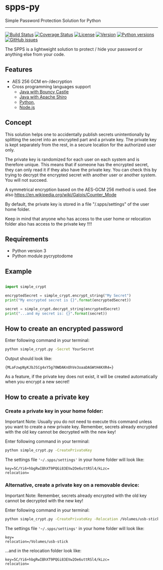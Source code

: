 # spps-py

Simple Password Protection Solution for Python

---

[![Build Status](https://travis-ci.com/elomagic/spps-py.svg?branch=main)](https://travis-ci.com/elomagic/spps-py)
[![Coverage Status](https://coveralls.io/repos/github/elomagic/spps-py/badge.svg?branch=main)](https://coveralls.io/github/elomagic/spps-py?branch=main)
[![License](https://img.shields.io/badge/License-Apache%202.0-blue.svg)](https://opensource.org/licenses/Apache-2.0)
[![Version](https://img.shields.io/pypi/v/spps-py.svg)](https://pypi.python.org/pypi/spps-py/)
[![Python versions](https://img.shields.io/pypi/pyversions/spps-py.svg)](https://pypi.python.org/pypi/spps-py/)
[![GitHub issues](https://img.shields.io/github/issues-raw/elomagic/spps-py)](https://github.com/elomagic/spps-py/issues)

The SPPS is a lightweight solution to protect / hide your password or anything else from your code.

## Features

* AES 256 GCM en-/decryption
* Cross programming languages support 
  * [Java with Bouncy Castle](https://github.com/elomagic/spps-jbc)
  * [Java with Apache Shiro](https://github.com/elomagic/spps-jshiro)
  * [Python](https://github.com/elomagic/spps-py), 
  * [Node.js](https://github.com/elomagic/spps-npm)

## Concept

This solution helps one to accidentally publish secrets unintentionally by splitting the secret into an encrypted part 
and a private key. The private key is kept separately from the rest, in a secure location for the authorized user only.

The private key is randomized for each user on each system and is therefore unique. This means that if someone has the 
encrypted secret, they can only read it if they also have the private key. You can check this by trying to decrypt the 
encrypted secret 
with another user or another system. You will not succeed.

A symmetrical encryption based on the AES-GCM 256 method is used. 
See also https://en.wikipedia.org/wiki/Galois/Counter_Mode

By default, the private key is stored in a file "/.spps/settings" of the user home folder.

Keep in mind that anyone who has access to the user home or relocation folder also has access to the private key !!!!

## Requirements
* Python version 3
* Python module pycryptodome

## Example

```python

import simple_crypt

encryptedSecret = simple_crypt.encrypt_string("My Secret")
print("My encrypted secret is {}".format(encryptedSecret))

secret = simple_crypt.decrypt_string(encryptedSecret)
print("...and my secret is: {}".format(secret))
```

## How to create an encrypted password

Enter following command in your terminal:

```bash 
python simple_crypt.py -Secret YourSecret 
```

Output should look like:
```
{MLaFzwpNyKJbJSCg4xY5g70WDAKnOhVe3oaaDAGWtH4KXR4=}
```

As a feature, if the private key does not exist, it will be created automatically when you encrypt a new secret!

## How to create a private key

### Create a private key in your home folder:

Important Note: Usually you do not need to execute this command unless you want to create a new private key. Remember, secrets already 
encrypted with the old key cannot be decrypted with the new key!

Enter following command in your terminal:

```bash  
python simple_crypt.py -CreatePrivateKey
```

The settings file ```'~/.spps/settings'``` in your home folder will look like:

```properties
key=5C/Yi6+hbgRwIBhXT9PQGi83EVw2Oe6uttRSl4/kLzc=
relocation=
```

### Alternative, create a private key on a removable device:

Important Note: Remember, secrets already encrypted with the old key cannot be decrypted with the new key!

Enter following command in your terminal:

```bash
python simple_crypt.py -CreatePrivateKey -Relocation /Volumes/usb-stick
```

The settings file ```'~/.spps/settings'``` in your home folder will look like:

```properties
key=
relocation=/Volumes/usb-stick
```

...and in the relocation folder look like:

```properties
key=5C/Yi6+hbgRwIBhXT9PQGi83EVw2Oe6uttRSl4/kLzc=
relocation=
```
